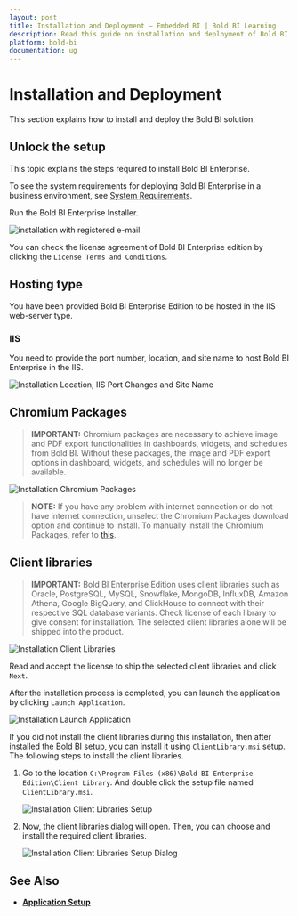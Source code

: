 ```yaml
---
layout: post
title: Installation and Deployment – Embedded BI | Bold BI Learning
description: Read this guide on installation and deployment of Bold BI Embedded in your own servers or private cloud. 
platform: bold-bi
documentation: ug
---
```


# Installation and Deployment 

This section explains how to install and deploy the Bold BI solution. 

## Unlock the setup

This topic explains the steps required to install Bold BI Enterprise.

To see the system requirements for deploying Bold BI Enterprise in a business environment, see [System Requirements](/embedded-bi/setup/overview/#prerequisites).

Run the Bold BI Enterprise Installer.

![installation with registered e-mail](/static/assets/embedded/setup/images/installation-step-1.png)

You can check the license agreement of Bold BI Enterprise edition by clicking the `License Terms and Conditions`.

## Hosting type

You have been provided Bold BI Enterprise Edition to be hosted in the IIS web-server type.

### IIS

You need to provide the port number, location, and site name to host Bold BI Enterprise in the IIS.

![Installation Location, IIS Port Changes and Site Name](/static/assets/embedded/setup/images/installation-IIS.png)

## Chromium Packages

> **IMPORTANT:** Chromium packages are necessary to achieve image and PDF export functionalities in dashboards, widgets, and schedules from Bold BI. Without these packages, the image and PDF export options in dashboard, widgets, and schedules will no longer be available.


![Installation Chromium Packages](/static/assets/embedded/setup/images/installation-chromium-packages.png)  

> **NOTE:** If you have any problem with internet connection or do not have internet connection, unselect the Chromium Packages download option and continue to install. To manually install the Chromium Packages, refer to [this](https://help.boldbi.com/embedded-bi/faq/how-to-install-chromium-packages-manually/).


## Client libraries

> **IMPORTANT:** Bold BI Enterprise Edition uses client libraries such as Oracle, PostgreSQL, MySQL, Snowflake, MongoDB, InfluxDB, Amazon Athena, Google BigQuery, and ClickHouse  to connect with their respective SQL database variants. Check license of each library to give consent for installation. The selected client libraries alone will be shipped into the product.

![Installation Client Libraries](/static/assets/embedded/setup/images/installation-clientlibraries.png)

Read and accept the license to ship the selected client libraries and click `Next`.

After the installation process is completed, you can launch the application by clicking `Launch Application`.

![Installation Launch Application](/static/assets/embedded/setup/images/installation-launchapplication.png)

If you did not install the client libraries during this installation, then after installed the Bold BI setup, you can install it using `ClientLibrary.msi` setup.  The following steps to install the client libraries.
1.	Go to the location `C:\Program Files (x86)\Bold BI Enterprise Edition\Client Library`. And double click the setup file named `ClientLibrary.msi`.

    ![Installation Client Libraries Setup](/static/assets/embedded/setup/images/installation-clientlibraries_setup.png)

2.	Now, the client libraries dialog will open. Then, you can choose and install the required client libraries.

    ![Installation Client Libraries Setup Dialog](/static/assets/embedded/setup/images/installation-clientlibraries_setup_dialog.png)

## See Also

* [**Application Setup**](/embedded-bi/application-startup/)
